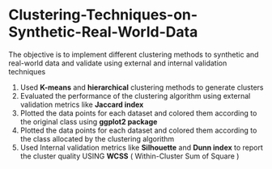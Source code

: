 # Clustering-Techniques-on-Synthetic-Real-World-Data
The objective is to implement different clustering methods to synthetic and real-world data and validate using external and internal validation techniques

1. Used **K-means** and **hierarchical** clustering methods to generate clusters
2. Evaluated the performance of the clustering algorithm using external validation
metrics like **Jaccard index**
3. Plotted the data points for each dataset and colored them according to the
original class using **ggplot2 package**
4. Plotted the data points for each dataset and colored them according to the
class allocated by the clustering algorithm
5. Used Internal validation metrics like **Silhouette** and **Dunn index** to report the cluster quality USING **WCSS** ( Within-Cluster Sum of Square )

